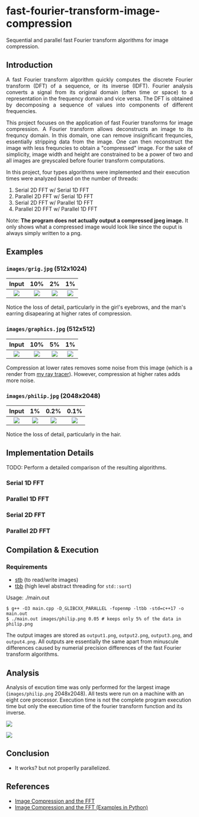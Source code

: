 # fast-fourier-transform-image-compression
Sequential and parallel fast Fourier transform algorithms for image compression.

## Introduction
<p align="justify"> A fast Fourier transform algorithm quickly computes the discrete Fourier transform (DFT) of a sequence, or its inverse (IDFT). Fourier analysis converts a signal from its original domain (often time or space) to a representation in the frequency domain and vice versa. The DFT is obtained by decomposing a sequence of values into components of different frequencies. </p>

<p align="justify"> This project focuses on the application of fast Fourier transforms for image compression. A Fourier transform allows deconstructs an image to its frequncy domain. In this domain, one can remove insignificant frequncies, essentially stripping data from the image. One can then reconstruct the image with less frequncies to obtain a "compressed" image. For the sake of simplicity, image width and height are constrained to be a power of two and all images are greyscaled before fourier transform computations. </p>

In this project, four types algorithms were implemented and their execution times were analyzed based on the number of threads:
1. Serial 2D FFT w/ Serial 1D FFT
2. Parallel 2D FFT w/ Serial 1D FFT
3. Serial 2D FFT w/ Parallel 1D FFT
4. Parallel 2D FFT w/ Parallel 1D FFT

Note: **The program does not actually output a compressed jpeg image.** It only shows what a compressed image would look like since the ouput is always simply written to a png.

## Examples
### `images/grig.jpg` (512x1024)
Input | 10% | 2% | 1%
:---:|:---:|:---:|:---:|
![](https://raw.githubusercontent.com/joshuapjacob/fast-fourier-transform-image-compression/main/images/grig.jpg) | ![](https://raw.githubusercontent.com/joshuapjacob/fast-fourier-transform-image-compression/main/images/compressed/grig_0.1.png) | ![](https://raw.githubusercontent.com/joshuapjacob/fast-fourier-transform-image-compression/main/images/compressed/grig_0.02.png) | ![](https://raw.githubusercontent.com/joshuapjacob/fast-fourier-transform-image-compression/main/images/compressed/grig_0.01.png) |

Notice the loss of detail, particularly in the girl's eyebrows, and the man's earring disapearing at higher rates of compression.

### `images/graphics.jpg` (512x512)
Input | 10% | 5% | 1%
:----:|:---:|:---:|:---:|
![](https://raw.githubusercontent.com/joshuapjacob/fast-fourier-transform-image-compression/main/images/graphics.png) | ![](https://raw.githubusercontent.com/joshuapjacob/fast-fourier-transform-image-compression/main/images/compressed/graphics_0.1.png) | ![](https://raw.githubusercontent.com/joshuapjacob/fast-fourier-transform-image-compression/main/images/compressed/graphics_0.05.png) | ![](https://raw.githubusercontent.com/joshuapjacob/fast-fourier-transform-image-compression/main/images/compressed/graphics_0.01.png) |

Compression at lower rates removes some noise from this image (which is a render from [my ray tracer](https://github.com/joshuapjacob/computer-graphics)). However, compression at higher rates adds more noise.

### `images/philip.jpg` (2048x2048)
Input | 1% | 0.2% | 0.1%
:---:|:---:|:---:|:---:|
![](https://raw.githubusercontent.com/joshuapjacob/fast-fourier-transform-image-compression/main/images/philip.png) | ![](https://raw.githubusercontent.com/joshuapjacob/fast-fourier-transform-image-compression/main/images/compressed/philip_0.01.png) | ![](https://raw.githubusercontent.com/joshuapjacob/fast-fourier-transform-image-compression/main/images/compressed/philip_0.002.png) | ![](https://raw.githubusercontent.com/joshuapjacob/fast-fourier-transform-image-compression/main/images/compressed/philip_0.001.png) |

Notice the loss of detail, particularly in the hair.
## Implementation Details

TODO: Perform  a  detailed  comparison  of  the  resulting  algorithms.

### Serial 1D FFT
### Parallel 1D FFT
### Serial 2D FFT
### Parallel 2D FFT

## Compilation & Execution
### Requirements
- [stb](https://github.com/nothings/stb) (to read/write images)
- [tbb](https://github.com/oneapi-src/oneTBB) (high level abstract threading for `std::sort`)

Usage: ./main.out <image filename> <fraction of data to keep>
```
$ g++ -O3 main.cpp -D_GLIBCXX_PARALLEL -fopenmp -ltbb -std=c++17 -o main.out
$ ./main.out images/philip.png 0.05 # keeps only 5% of the data in philip.png
```
The output images are stored as `output1.png`, `output2.png`, `output3.png`, and `output4.png`. All outputs are essentially the same apart from minuscule differences caused by numerial precision differences of the fast Fourier transform algorithms.

## Analysis

Analysis of excution time was only performed for the largest image (`images/philip.png` 2048x2048). All tests were run on a machine with an eight core processor. Execution time is not the complete program execution time but only the execution time of the fourier transform function and its inverse.
  
![](https://raw.githubusercontent.com/joshuapjacob/fast-fourier-transform-image-compression/main/images/plots/execution_time.png)

![](https://raw.githubusercontent.com/joshuapjacob/fast-fourier-transform-image-compression/main/images/plots/speed_up.png)
## Conclusion

- It works? but not properlly parallelized.

## References
- [Image Compression and the FFT](https://www.youtube.com/watch?v=gGEBUdM0PVc)
- [Image Compression and the FFT (Examples in Python)](https://www.youtube.com/watch?v=uB3v6n8t2dQ)
